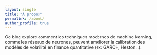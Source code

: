 ```yaml
---
layout: single
title: "À propos"
permalink: /about/
author_profile: true
---
```


Ce blog explore comment les techniques modernes de machine learning, comme les réseaux de neurones, peuvent améliorer la calibration des modèles de volatilité en finance quantitative (ex: GARCH, Heston...).
